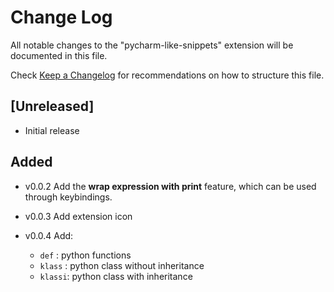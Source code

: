 # Change Log

All notable changes to the "pycharm-like-snippets" extension will be documented in this file.

Check [Keep a Changelog](http://keepachangelog.com/) for recommendations on how to structure this file.

## [Unreleased]

- Initial release

## Added

- v0.0.2 Add the **wrap expression with print** feature, which can be used through keybindings.

- v0.0.3 Add extension icon

- v0.0.4 Add:
  - `def`   : python functions
  - `klass` : python class without inheritance
  - `klassi`: python class with inheritance
